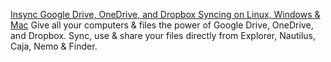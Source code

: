 
[Insync Google Drive, OneDrive, and Dropbox Syncing on Linux, Windows & Mac](https://www.insynchq.com/)
Give all your computers & files the power of Google Drive, OneDrive, and Dropbox. Sync, use & share your files directly from Explorer, Nautilus, Caja, Nemo & Finder.
